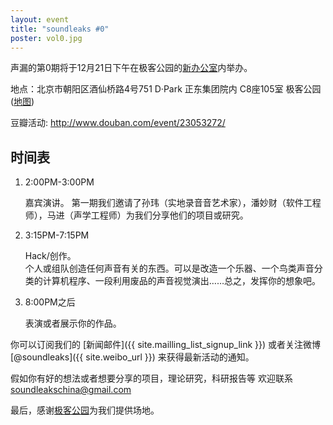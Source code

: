 ```yaml
---
layout: event
title: "soundleaks #0"
poster: vol0.jpg
---
```


声漏的第0期将于12月21日下午在极客公园的[新办公室](http://goo.gl/maps/E0O3f)内举办。

地点：北京市朝阳区酒仙桥路4号751 D·Park 正东集团院内 C8座105室 极客公园([地图](http://goo.gl/maps/E0O3f))

豆瓣活动: <http://www.douban.com/event/23053272/>

## 时间表

1. 2:00PM-3:00PM

    嘉宾演讲。
    第一期我们邀请了孙玮（实地录音音艺术家），潘妙财（软件工程师），马进（声学工程师）为我们分享他们的项目或研究。

2. 3:15PM-7:15PM

    Hack/创作。  
    个人或组队创造任何声音有关的东西。可以是改造一个乐器、一个鸟类声音分类的计算机程序、一段利用废品的声音视觉演出……总之，发挥你的想象吧。


3. 8:00PM之后

    表演或者展示你的作品。


你可以订阅我们的 [新闻邮件]({{ site.mailling_list_signup_link }}) 或者关注微博 [@soundleaks]({{ site.weibo_url }}) 来获得最新活动的通知。

假如你有好的想法或者想要分享的项目，理论研究，科研报告等
欢迎联系<soundleakschina@gmail.com>

最后，感谢[极客公园](http://www.geekpark.net/)为我们提供场地。
